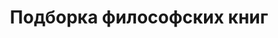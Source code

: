 ---
title: Подборка философских книг
description: Серия мини-эссе с отзывами на философские (и просто «мозговправляющие») книги, оказавшие на меня влияние
---
